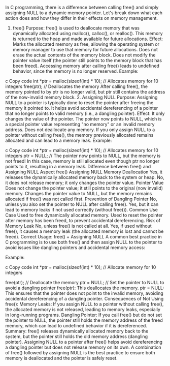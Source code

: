 In C programming, there is a difference between calling free() and simply assigning NULL to a dynamic memory pointer. Let's break down what each action does and how they differ in their effects on memory management.

1. free()
Purpose: free() is used to deallocate memory that was dynamically allocated using malloc(), calloc(), or realloc(). This memory is returned to the heap and made available for future allocations.
Effect:
Marks the allocated memory as free, allowing the operating system or memory manager to use that memory for future allocations.
Does not erase the actual contents of the memory block.
Does not modify the pointer value itself (the pointer still points to the memory block that has been freed).
Accessing memory after calling free() leads to undefined behavior, since the memory is no longer reserved.
Example:

c
Copy code
int *ptr = malloc(sizeof(int) * 10); // Allocates memory for 10 integers
free(ptr);                           // Deallocates the memory
After calling free(), the memory pointed to by ptr is no longer valid, but ptr still contains the address of the now-invalid memory block.
2. Assigning NULL
Purpose: Assigning NULL to a pointer is typically done to reset the pointer after freeing the memory it pointed to. It helps avoid accidental dereferencing of a pointer that no longer points to valid memory (i.e., a dangling pointer).
Effect:
It only changes the value of the pointer. The pointer now points to NULL, which is a special pointer value representing "no memory" or an invalid memory address.
Does not deallocate any memory. If you only assign NULL to a pointer without calling free(), the memory previously allocated remains allocated and can lead to a memory leak.
Example:

c
Copy code
int *ptr = malloc(sizeof(int) * 10); // Allocates memory for 10 integers
ptr = NULL;                          // The pointer now points to NULL, but the memory is not freed!
In this case, memory is still allocated even though ptr no longer points to it, resulting in a memory leak.
Difference between free() and Assigning NULL
Aspect	free()	Assigning NULL
Memory Deallocation	Yes, it releases the dynamically allocated memory back to the system or heap.	No, it does not release memory; it only changes the pointer value.
Pointer Value	Does not change the pointer value; it still points to the original (now invalid) memory.	Changes the pointer value to NULL, but the memory remains allocated if free() was not called first.
Prevention of Dangling Pointer	No, unless you also set the pointer to NULL after calling free().	Yes, but it can lead to memory leaks if not used correctly (without free()).
Common Use Case	Used to free dynamically allocated memory.	Used to reset the pointer after memory has been freed, to prevent accidental dereferencing.
Risk of Memory Leak	No, unless free() is not called at all.	Yes, if used without free(), it causes a memory leak (the allocated memory is lost and cannot be freed).
Correct Usage: free() + Assigning NULL
A common best practice in C programming is to use both free() and then assign NULL to the pointer to avoid issues like dangling pointers and accidental memory access:

Example:

c
Copy code
int *ptr = malloc(sizeof(int) * 10);  // Allocate memory for 10 integers

free(ptr);   // Deallocate the memory
ptr = NULL;  // Set the pointer to NULL to avoid a dangling pointer
free(ptr): This deallocates the memory.
ptr = NULL: This ensures that the pointer does not point to the invalid memory, avoiding accidental dereferencing of a dangling pointer.
Consequences of Not Using free():
Memory Leaks: If you assign NULL to a pointer without calling free(), the allocated memory is not released, leading to memory leaks, especially in long-running programs.
Dangling Pointer: If you call free() but do not set the pointer to NULL, the pointer still holds the memory address of the freed memory, which can lead to undefined behavior if it is dereferenced.
Summary:
free() releases dynamically allocated memory back to the system, but the pointer still holds the old memory address (dangling pointer).
Assigning NULL to a pointer after free() helps avoid dereferencing a dangling pointer but does not release memory on its own.
A combination of free() followed by assigning NULL is the best practice to ensure both memory is deallocated and the pointer is safely reset.
